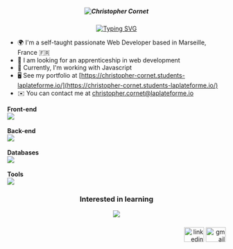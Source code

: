 ##### <p align="center">![Christopher Cornet](https://user-images.githubusercontent.com/115154379/216736487-6f4e37eb-3f68-4082-99e9-0e7d4122fff0.png) </p>

<p align="center"> <a href="Typing"><img src="https://readme-typing-svg.demolab.com?font=Fira+Code&weight=600&duration=4000&pause=100&color=2E77F7&center=true&width=435&lines=Student+in+web+development+%F0%9F%8E%93;at+La+Plateforme+%F0%9F%93%9A;Goal%3A+Full Stack+Developer+%F0%9F%96%A5%EF%B8%8F" alt="Typing SVG" /></a> </p>

* 🌍  I'm a self-taught passionate Web Developer based in Marseille, France 🇫🇷
* 💼 I am looking for an apprenticeship in web development
* 🧠  Currently, I'm working with Javascript
* 🖥️  See my portfolio at [https://christopher-cornet.students-laplateforme.io/](https://christopher-cornet.students-laplateforme.io/)
* ✉️  You can contact me at [christopher.cornet@laplateforme.io](mailto:christopher.cornet@laplateforme.io)

<b>Front-end</b>
<br>
<img src="https://skillicons.dev/icons?i=html,css,js" />
<br><br>
<b>Back-end</b>
<br>
<img src="https://skillicons.dev/icons?i=python,php,cs" />
<br><br>
<b>Databases</b>
<br>
<img src="https://skillicons.dev/icons?i=mysql" />
<br><br>
<b>Tools</b>
<br>
<img src="https://skillicons.dev/icons?i=git,figma,linux,unity,photoshop" /><br>

###

<h3 align="center">Interested in learning</h3>

<div align="center">
  <img src="https://skillicons.dev/icons?i=react,ts,nodejs,mongodb" /><br>
</div>

###

<div align="right">
  <a href="https://www.linkedin.com/in/christopher-cornet/" target="_blank"><img src="https://raw.githubusercontent.com/maurodesouza/profile-readme-generator/master/src/assets/icons/social/linkedin/default.svg" width="46" height="34" alt="linkedin logo"  /></a>
  <a href="mailto:christopher.cornet@laplateforme.io" target="_blank"><img src="https://raw.githubusercontent.com/maurodesouza/profile-readme-generator/master/src/assets/icons/social/gmail/default.svg" width="46" height="34" alt="gmail logo"  /></a>
</div>

###
